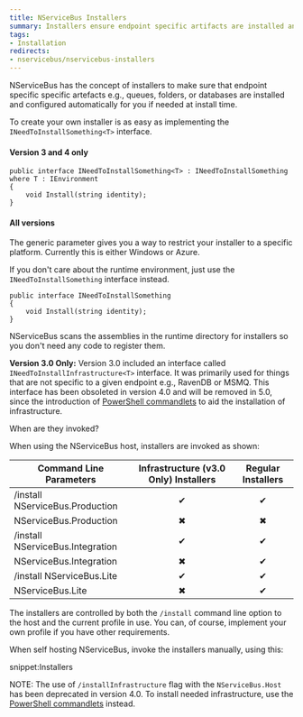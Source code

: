 ```yaml
---
title: NServiceBus Installers
summary: Installers ensure endpoint specific artifacts are installed and configured automatically.
tags:
- Installation
redirects:
- nservicebus/nservicebus-installers
---
```


NServiceBus has the concept of installers to make sure that endpoint specific specific artefacts e.g., queues, folders, or databases are installed and configured automatically for you if needed at install time.

To create your own installer is as easy as implementing the `INeedToInstallSomething<T>` interface. 

#### Version 3 and 4 only

    public interface INeedToInstallSomething<T> : INeedToInstallSomething where T : IEnvironment
    {
        void Install(string identity);
    }


#### All versions

The generic parameter gives you a way to restrict your installer to a specific platform. Currently this is either Windows or Azure.

If you don't care about the runtime environment, just use the `INeedToInstallSomething` interface instead.

    public interface INeedToInstallSomething
    {
        void Install(string identity);
    }

NServiceBus scans the assemblies in the runtime directory for installers so you don't need any code to register them.

**Version 3.0 Only:** Version 3.0 included an interface called `INeedToInstallInfrastructure<T>` interface. It was primarily used for things that are not specific to a given endpoint e.g., RavenDB or MSMQ. This interface has been obsoleted in version 4.0 and will be removed in 5.0, since the introduction of [PowerShell commandlets](management-using-powershell.md) to aid the installation of infrastructure.

When are they invoked?

When using the NServiceBus host, installers are invoked as shown:

| Command Line Parameters          | Infrastructure (v3.0 Only) Installers | Regular Installers
|----------------------------------|:-------------------------------------:|:------------------: 
| /install NServiceBus.Production  | &#10004;                              | &#10004;
| NServiceBus.Production           | &#10006;                              | &#10006;
| /install NServiceBus.Integration | &#10004;                              | &#10004;
|  NServiceBus.Integration         | &#10006;                              | &#10004;
| /install NServiceBus.Lite        | &#10004;                              | &#10004;
| NServiceBus.Lite                 | &#10006;                              | &#10004;

The installers are controlled by both the `/install` command line option to the host and the current profile in use. You can, of course, implement your own profile if you have other requirements.

When self hosting NServiceBus, invoke the installers manually, using this:

snippet:Installers

NOTE: The use of `/installInfrastructure` flag with the `NServiceBus.Host` has been deprecated in version 4.0. To install needed infrastructure, use the [PowerShell commandlets](management-using-powershell.md) instead.


